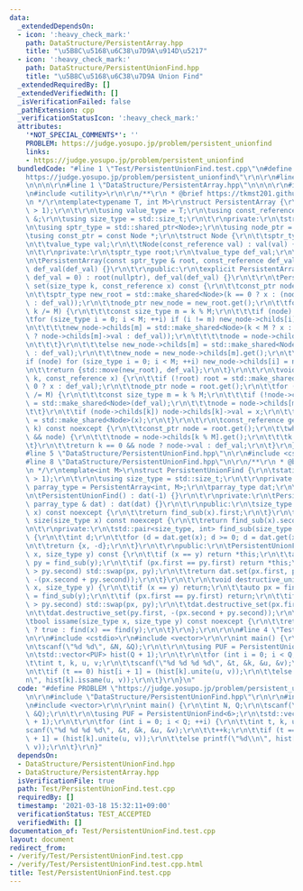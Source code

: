 ```yaml
---
data:
  _extendedDependsOn:
  - icon: ':heavy_check_mark:'
    path: DataStructure/PersistentArray.hpp
    title: "\u5B8C\u5168\u6C38\u7D9A\u914D\u5217"
  - icon: ':heavy_check_mark:'
    path: DataStructure/PersistentUnionFind.hpp
    title: "\u5B8C\u5168\u6C38\u7D9A Union Find"
  _extendedRequiredBy: []
  _extendedVerifiedWith: []
  _isVerificationFailed: false
  _pathExtension: cpp
  _verificationStatusIcon: ':heavy_check_mark:'
  attributes:
    '*NOT_SPECIAL_COMMENTS*': ''
    PROBLEM: https://judge.yosupo.jp/problem/persistent_unionfind
    links:
    - https://judge.yosupo.jp/problem/persistent_unionfind
  bundledCode: "#line 1 \"Test/PersistentUnionFind.test.cpp\"\n#define PROBLEM \"\
    https://judge.yosupo.jp/problem/persistent_unionfind\"\r\n\r\n#line 1 \"DataStructure/PersistentUnionFind.hpp\"\
    \n\n\n\r\n#line 1 \"DataStructure/PersistentArray.hpp\"\n\n\n\r\n#include <memory>\r\
    \n#include <utility>\r\n\r\n/**\r\n * @brief https://tkmst201.github.io/Library/DataStructure/PersistentArray.hpp\r\
    \n */\r\ntemplate<typename T, int M>\r\nstruct PersistentArray {\r\n\tstatic_assert(M\
    \ > 1);\r\n\t\r\n\tusing value_type = T;\r\n\tusing const_reference = const value_type\
    \ &;\r\n\tusing size_type = std::size_t;\r\n\t\r\nprivate:\r\n\tstruct Node;\r\
    \n\tusing sptr_type = std::shared_ptr<Node>;\r\n\tusing node_ptr = Node *;\r\n\
    \tusing const_ptr = const Node *;\r\n\tstruct Node {\r\n\t\tsptr_type childs[M];\r\
    \n\t\tvalue_type val;\r\n\t\tNode(const_reference val) : val(val) {}\r\n\t};\r\
    \n\t\r\nprivate:\r\n\tsptr_type root;\r\n\tvalue_type def_val;\r\n\t\r\nprivate:\r\
    \n\tPersistentArray(const sptr_type & root, const_reference def_val) : root(root),\
    \ def_val(def_val) {}\r\n\t\r\npublic:\r\n\texplicit PersistentArray(const_reference\
    \ def_val = 0) : root(nullptr), def_val(def_val) {}\r\n\t\r\n\tPersistentArray\
    \ set(size_type k, const_reference x) const {\r\n\t\tconst_ptr node = root.get();\r\
    \n\t\tsptr_type new_root = std::make_shared<Node>(k == 0 ? x : (node ? node->val\
    \ : def_val));\r\n\t\tnode_ptr new_node = new_root.get();\r\n\t\tfor (; k > 0;\
    \ k /= M) {\r\n\t\t\tconst size_type m = k % M;\r\n\t\t\tif (node) {\r\n\t\t\t\
    \tfor (size_type i = 0; i < M; ++i) if (i != m) new_node->childs[i] = node->childs[i];\r\
    \n\t\t\t\tnew_node->childs[m] = std::make_shared<Node>(k < M ? x : (node->childs[m]\
    \ ? node->childs[m]->val : def_val));\r\n\t\t\t\tnode = node->childs[m].get();\r\
    \n\t\t\t}\r\n\t\t\telse new_node->childs[m] = std::make_shared<Node>(k < M ? x\
    \ : def_val);\r\n\t\t\tnew_node = new_node->childs[m].get();\r\n\t\t}\r\n\t\t\
    if (node) for (size_type i = 0; i < M; ++i) new_node->childs[i] = node->childs[i];\r\
    \n\t\treturn {std::move(new_root), def_val};\r\n\t}\r\n\t\r\n\tvoid destructive_set(size_type\
    \ k, const_reference x) {\r\n\t\tif (!root) root = std::make_shared<Node>(k ==\
    \ 0 ? x : def_val);\r\n\t\tnode_ptr node = root.get();\r\n\t\tfor (; k >= M; k\
    \ /= M) {\r\n\t\t\tconst size_type m = k % M;\r\n\t\t\tif (!node->childs[m]) node->childs[m]\
    \ = std::make_shared<Node>(def_val);\r\n\t\t\tnode = node->childs[m].get();\r\n\
    \t\t}\r\n\t\tif (node->childs[k]) node->childs[k]->val = x;\r\n\t\telse node->childs[k]\
    \ = std::make_shared<Node>(x);\r\n\t}\r\n\t\r\n\tconst_reference get(size_type\
    \ k) const noexcept {\r\n\t\tconst_ptr node = root.get();\r\n\t\twhile (k > 0\
    \ && node) {\r\n\t\t\tnode = node->childs[k % M].get();\r\n\t\t\tk /= M;\r\n\t\
    \t}\r\n\t\treturn k == 0 && node ? node->val : def_val;\r\n\t}\r\n};\r\n\r\n\n\
    #line 5 \"DataStructure/PersistentUnionFind.hpp\"\n\r\n#include <cstdint>\r\n\
    #line 8 \"DataStructure/PersistentUnionFind.hpp\"\n\r\n/**\r\n * @brief https://tkmst201.github.io/Library/DataStructure/PersistentUnionFind.hpp\r\
    \n */\r\ntemplate<int M>\r\nstruct PersistentUnionFind {\r\n\tstatic_assert(M\
    \ > 1);\r\n\t\r\n\tusing size_type = std::size_t;\r\n\t\r\nprivate:\r\n\tusing\
    \ parray_type = PersistentArray<int, M>;\r\n\tparray_type dat;\r\n\t\r\npublic:\r\
    \n\tPersistentUnionFind() : dat(-1) {}\r\n\t\r\nprivate:\r\n\tPersistentUnionFind(const\
    \ parray_type & dat) : dat(dat) {}\r\n\t\r\npublic:\r\n\tsize_type find(size_type\
    \ x) const noexcept {\r\n\t\treturn find_sub(x).first;\r\n\t}\r\n\t\r\n\tsize_type\
    \ size(size_type x) const noexcept {\r\n\t\treturn find_sub(x).second;\r\n\t}\r\
    \n\t\r\nprivate:\r\n\tstd::pair<size_type, int> find_sub(size_type x) const noexcept\
    \ {\r\n\t\tint d;\r\n\t\tfor (d = dat.get(x); d >= 0; d = dat.get(x)) x = d;\r\
    \n\t\treturn {x, -d};\r\n\t}\r\n\t\r\npublic:\r\n\tPersistentUnionFind unite(size_type\
    \ x, size_type y) const {\r\n\t\tif (x == y) return *this;\r\n\t\tauto px = find_sub(x),\
    \ py = find_sub(y);\r\n\t\tif (px.first == py.first) return *this;\r\n\t\tif (px.second\
    \ > py.second) std::swap(px, py);\r\n\t\treturn dat.set(px.first, py.first).set(py.first,\
    \ -(px.second + py.second));\r\n\t}\r\n\t\r\n\tvoid destructive_unite(size_type\
    \ x, size_type y) {\r\n\t\tif (x == y) return;\r\n\t\tauto px = find_sub(x), py\
    \ = find_sub(y);\r\n\t\tif (px.first == py.first) return;\r\n\t\tif (px.second\
    \ > py.second) std::swap(px, py);\r\n\t\tdat.destructive_set(px.first, py.first);\r\
    \n\t\tdat.destructive_set(py.first, -(px.second + py.second));\r\n\t}\r\n\t\r\n\
    \tbool issame(size_type x, size_type y) const noexcept {\r\n\t\treturn x == y\
    \ ? true : find(x) == find(y);\r\n\t}\r\n};\r\n\r\n\n#line 4 \"Test/PersistentUnionFind.test.cpp\"\
    \n\r\n#include <cstdio>\r\n#include <vector>\r\n\r\nint main() {\r\n\tint N, Q;\r\
    \n\tscanf(\"%d %d\", &N, &Q);\r\n\t\r\n\tusing PUF = PersistentUnionFind<6>;\r\
    \n\tstd::vector<PUF> hist(Q + 1);\r\n\t\r\n\tfor (int i = 0; i < Q; ++i) {\r\n\
    \t\tint t, k, u, v;\r\n\t\tscanf(\"%d %d %d %d\", &t, &k, &u, &v);\r\n\t\t++k;\r\
    \n\t\tif (t == 0) hist[i + 1] = (hist[k].unite(u, v));\r\n\t\telse printf(\"%d\\\
    n\", hist[k].issame(u, v));\r\n\t}\r\n}\n"
  code: "#define PROBLEM \"https://judge.yosupo.jp/problem/persistent_unionfind\"\r\
    \n\r\n#include \"DataStructure/PersistentUnionFind.hpp\"\r\n\r\n#include <cstdio>\r\
    \n#include <vector>\r\n\r\nint main() {\r\n\tint N, Q;\r\n\tscanf(\"%d %d\", &N,\
    \ &Q);\r\n\t\r\n\tusing PUF = PersistentUnionFind<6>;\r\n\tstd::vector<PUF> hist(Q\
    \ + 1);\r\n\t\r\n\tfor (int i = 0; i < Q; ++i) {\r\n\t\tint t, k, u, v;\r\n\t\t\
    scanf(\"%d %d %d %d\", &t, &k, &u, &v);\r\n\t\t++k;\r\n\t\tif (t == 0) hist[i\
    \ + 1] = (hist[k].unite(u, v));\r\n\t\telse printf(\"%d\\n\", hist[k].issame(u,\
    \ v));\r\n\t}\r\n}"
  dependsOn:
  - DataStructure/PersistentUnionFind.hpp
  - DataStructure/PersistentArray.hpp
  isVerificationFile: true
  path: Test/PersistentUnionFind.test.cpp
  requiredBy: []
  timestamp: '2021-03-18 15:32:11+09:00'
  verificationStatus: TEST_ACCEPTED
  verifiedWith: []
documentation_of: Test/PersistentUnionFind.test.cpp
layout: document
redirect_from:
- /verify/Test/PersistentUnionFind.test.cpp
- /verify/Test/PersistentUnionFind.test.cpp.html
title: Test/PersistentUnionFind.test.cpp
---
```

